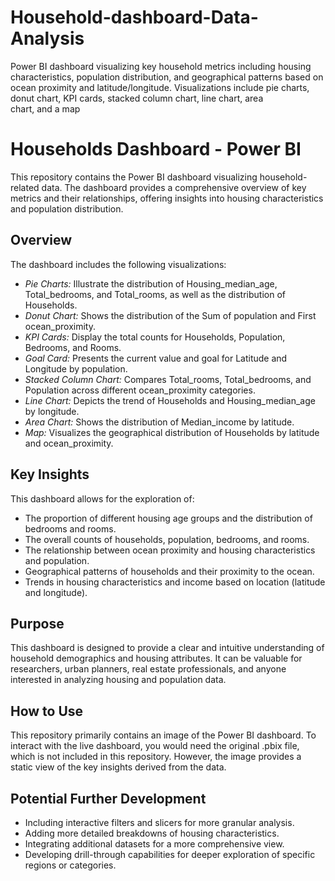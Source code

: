 # Household-dashboard-Data-Analysis
Power BI dashboard visualizing key household metrics including housing characteristics, population distribution, and geographical patterns based on ocean proximity and latitude/longitude. Visualizations include pie charts, donut chart, KPI cards, stacked column chart, line chart, area chart, and a map
# Households Dashboard - Power BI

This repository contains the Power BI dashboard visualizing household-related data. The dashboard provides a comprehensive overview of key metrics and their relationships, offering insights into housing characteristics and population distribution.

## Overview

The dashboard includes the following visualizations:

* *Pie Charts:* Illustrate the distribution of Housing_median_age, Total_bedrooms, and Total_rooms, as well as the distribution of Households.
* *Donut Chart:* Shows the distribution of the Sum of population and First ocean_proximity.
* *KPI Cards:* Display the total counts for Households, Population, Bedrooms, and Rooms.
* *Goal Card:* Presents the current value and goal for Latitude and Longitude by population.
* *Stacked Column Chart:* Compares Total_rooms, Total_bedrooms, and Population across different ocean_proximity categories.
* *Line Chart:* Depicts the trend of Households and Housing_median_age by longitude.
* *Area Chart:* Shows the distribution of Median_income by latitude.
* *Map:* Visualizes the geographical distribution of Households by latitude and ocean_proximity.

## Key Insights

This dashboard allows for the exploration of:

* The proportion of different housing age groups and the distribution of bedrooms and rooms.
* The overall counts of households, population, bedrooms, and rooms.
* The relationship between ocean proximity and housing characteristics and population.
* Geographical patterns of households and their proximity to the ocean.
* Trends in housing characteristics and income based on location (latitude and longitude).

## Purpose

This dashboard is designed to provide a clear and intuitive understanding of household demographics and housing attributes. It can be valuable for researchers, urban planners, real estate professionals, and anyone interested in analyzing housing and population data.

## How to Use

This repository primarily contains an image of the Power BI dashboard. To interact with the live dashboard, you would need the original .pbix file, which is not included in this repository. However, the image provides a static view of the key insights derived from the data.

## Potential Further Development

* Including interactive filters and slicers for more granular analysis.
* Adding more detailed breakdowns of housing characteristics.
* Integrating additional datasets for a more comprehensive view.
* Developing drill-through capabilities for deeper exploration of specific regions or categories.

